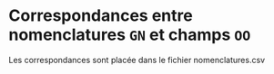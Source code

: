 # Correspondances entre nomenclatures `GN` et champs `OO`

Les correspondances sont placée dans le fichier nomenclatures.csv